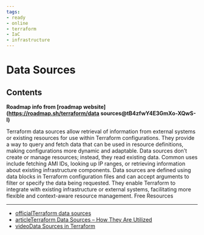 ```yaml
---
tags:
- ready
- online
- terraform
- IaC
- infrastructure
---
```


# Data Sources

## Contents

__Roadmap info from [roadmap website](<https://roadmap.sh/terraform/data> sources@tB4zfwY4E3GmXo-XQwS-l)__

Terraform data sources allow retrieval of information from external systems or existing resources for use within Terraform configurations. They provide a way to query and fetch data that can be used in resource definitions, making configurations more dynamic and adaptable. Data sources don’t create or manage resources; instead, they read existing data. Common uses include fetching AMI IDs, looking up IP ranges, or retrieving information about existing infrastructure components. Data sources are defined using data blocks in Terraform configuration files and can accept arguments to filter or specify the data being requested. They enable Terraform to integrate with existing infrastructure or external systems, facilitating more flexible and context-aware resource management.
Free Resources

---

- [officialTerraform data sources](https://developer.hashicorp.com/terraform/language/data-sources)
- [articleTerraform Data Sources – How They Are Utilized](https://spacelift.io/blog/terraform-data-sources-how-they-are-utilised)
- [videoData Sources in Terraform](https://www.youtube.com/watch?v=Y92Q5nW5-5g)
